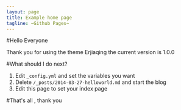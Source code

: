 ```yaml
---
layout: page
title: Example home page
tagline: ~Github Pages~
---
```


#Hello Everyone

Thank you for using the theme Erjiaqing the current version is 1.0.0

#What should I do next?

1. Edit `_config.yml` and set the variables you want
2. Delete `/_posts/2014-03-27-helloworld.md` and start the blog
3. Edit this page to set your index page

#That's all , thank you
